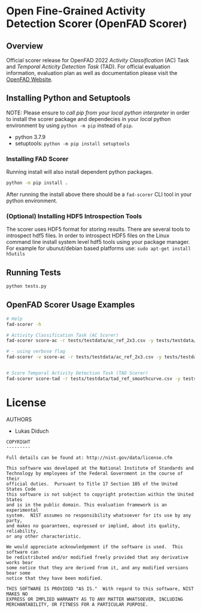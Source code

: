 # Open Fine-Grained Activity Detection Scorer (OpenFAD Scorer)

## Overview

Official scorer release for OpenFAD 2022 _Activity Classification_ (AC) Task and
_Temporal Acticity Detection Task_ (TAD).  For official evaluation information,
evaluation plan as well as documentation please visit the [OpenFAD Website](https://openfad.nist.gov).

## Installing Python and Setuptools

NOTE: Please ensure to _call pip from your local python interpreter_ in order
to install the scorer package and dependecies in your _local_ python
environment by using `python -m pip` instead of `pip`.

- python 3.7.9
- setuptools: `python -m pip install setuptools`

### Installing FAD Scorer

Running install will also install dependent python packages.

```bash
python -m pip install .
```

After running the install above there should be a `fad-scorer` CLI tool in your
python environment.

### (Optional) Installing HDF5 Introspection Tools

The scorer uses HDF5 format for storing results. There are several tools to
introspect hdf5 files. In order to introspect HDF5 files on the Linux command
line install system level hdf5 tools using your package manager.  For example
for ubunut/debian based platforms use: `sudo apt-get install h5utils`

## Running Tests

```bash
python tests.py
```

## OpenFAD Scorer Usage Examples 

```bash
# Help
fad-scorer -h

# Activity Classification Task (AC Scorer)
fad-scorer score-ac -r tests/testdata/ac_ref_2x3.csv -y tests/testdata/ac_hyp_2x3_1fp.csv -o tmp

# - using verbose flag
fad-scorer -v score-ac -r tests/testdata/ac_ref_2x3.csv -y tests/testdata/ac_hyp_2x3_1fp.csv -o tmp


# Score Temporal Activity Detection Task (TAD Scorer)
fad-scorer score-tad -r tests/testdata/tad_ref_smoothcurve.csv -y tests/testdata/tad_hyp_smoothcurve.csv
```

# License

AUTHORS
- Lukas Diduch

```
COPYRIGHT
---------

Full details can be found at: http://nist.gov/data/license.cfm

This software was developed at the National Institute of Standards and
Technology by employees of the Federal Government in the course of their
official duties.  Pursuant to Title 17 Section 105 of the United States Code
this software is not subject to copyright protection within the United States
and is in the public domain. This evaluation framework is an experimental
system.  NIST assumes no responsibility whatsoever for its use by any party,
and makes no guarantees, expressed or implied, about its quality, reliability,
or any other characteristic.

We would appreciate acknowledgement if the software is used.  This software can
be redistributed and/or modified freely provided that any derivative works bear
some notice that they are derived from it, and any modified versions bear some
notice that they have been modified.

THIS SOFTWARE IS PROVIDED "AS IS."  With regard to this software, NIST MAKES NO
EXPRESS OR IMPLIED WARRANTY AS TO ANY MATTER WHATSOEVER, INCLUDING
MERCHANTABILITY, OR FITNESS FOR A PARTICULAR PURPOSE.
```
